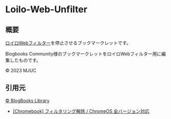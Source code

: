 # Loilo-Web-Unfilter

## 概要

[ロイロWebフィルター](https://chrome.google.com/webstore/detail/pabjlbjcgldndnpjnokjakbdofjgnfia)を停止させるブックマークレットです。

Blogbooks Community様のブックマークレットをロイロWebフィルター用に編集したものです。

© 2023 MJUC

## 引用元

[© BlogBooks Library](https://blogbooks.net/)

- [[Chromebook] フィルタリング解除 / ChromeOS 全バージョン対応](https://blogbooks.net/chromebook/2357/)
